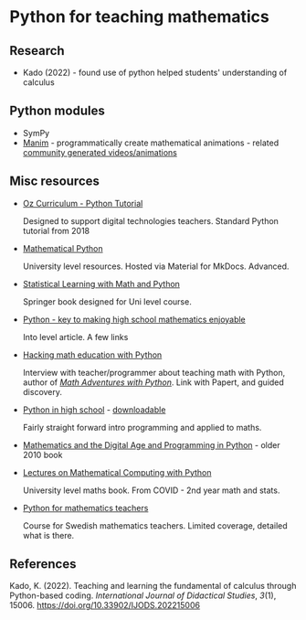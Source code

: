 # Python for teaching mathematics 

## Research 

- Kado (2022) - found use of python helped students' understanding of calculus

## Python modules

- SymPy
- [Manim](https://github.com/ManimCommunity/manim/) - programmatically create mathematical animations - related [community generated videos/animations](https://www.manim.community/awesome/)

## Misc resources

- [Oz Curriculum - Python Tutorial](https://www.australiancurriculum.edu.au/media/6668/python-workshop-workbook.pdf)

    Designed to support digital technologies teachers. Standard Python tutorial from 2018

- [Mathematical Python](https://patrickwalls.github.io/mathematicalpython/)

   University level resources. Hosted via Material for MkDocs. Advanced.

- [Statistical Learning with Math and Python](https://link.springer.com/book/10.1007/978-981-15-7877-9)

    Springer book designed for Uni level course.

- [Python - key to making high school mathematics enjoyable](https://www.gogreenva.org/python-the-key-to-making-high-school-mathematics-more-enjoyable/)

    Into level article. A few links

- [Hacking math education with Python](https://opensource.com/article/19/1/hacking-math)

    Interview with teacher/programmer about teaching math with Python, author of [_Math Adventures with Python_](https://nostarch.com/mathadventures). Link with Papert, and guided discovery.

- [Python in high school](https://exo7math.github.io/python1-en-exo7/) - [downloadable](https://exo7math.github.io/python1-en-exo7/book-python1.pdf)

    Fairly straight forward intro programming and applied to maths. 

- [Mathematics and the Digital Age and Programming in Python](https://www.skylit.com/mathandpython.html) - older 2010 book

- [Lectures on Mathematical Computing with Python](https://web.pdx.edu/~gjay/teaching/mth271_2020/pdf/OER.pdf)

    University level maths book. From COVID - 2nd year math and stats.

- [Python for mathematics teachers](http://cmc.education/courses/python/en/)

    Course for Swedish mathematics teachers. Limited coverage, detailed what is there.

## References

Kado, K. (2022). Teaching and learning the fundamental of calculus through Python-based coding. *International Journal of Didactical Studies*, *3*(1), 15006. <https://doi.org/10.33902/IJODS.202215006>